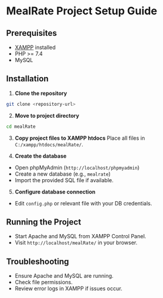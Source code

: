 # MealRate Project Setup Guide

## Prerequisites
- [XAMPP](https://www.apachefriends.org/index.html) installed
- PHP >= 7.4
- MySQL

## Installation

1. **Clone the repository**
  ```bash
  git clone <repository-url>
  ```

2. **Move to project directory**
  ```bash
  cd mealRate
  ```

3. **Copy project files to XAMPP htdocs**
  Place all files in `C:/xampp/htdocs/mealRate/`.

4. **Create the database**
  - Open phpMyAdmin (`http://localhost/phpmyadmin`)
  - Create a new database (e.g., `mealrate`)
  - Import the provided SQL file if available.

5. **Configure database connection**
  - Edit `config.php` or relevant file with your DB credentials.

## Running the Project

- Start Apache and MySQL from XAMPP Control Panel.
- Visit `http://localhost/mealRate/` in your browser.

## Troubleshooting

- Ensure Apache and MySQL are running.
- Check file permissions.
- Review error logs in XAMPP if issues occur.
